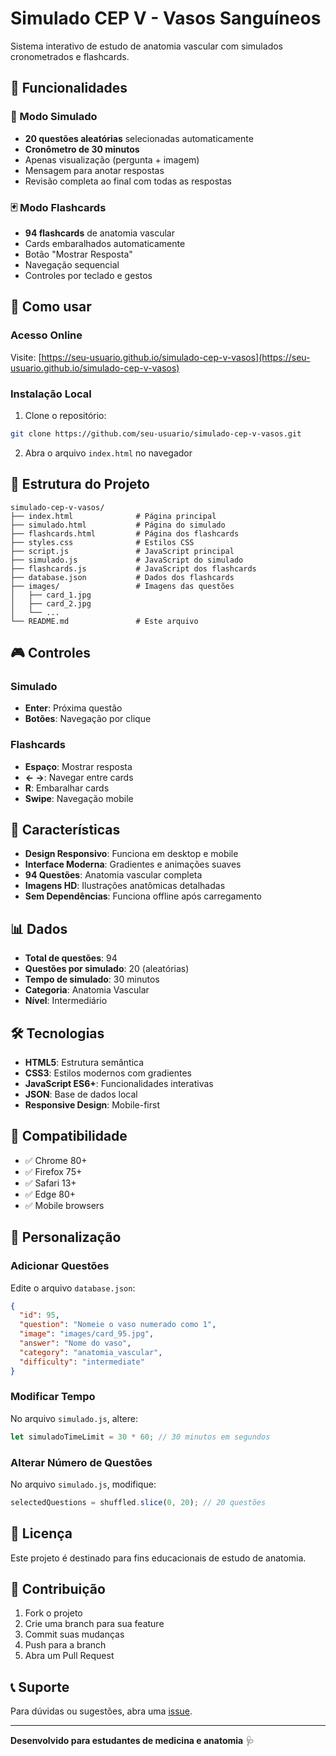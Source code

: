 # Simulado CEP V - Vasos Sanguíneos

Sistema interativo de estudo de anatomia vascular com simulados cronometrados e flashcards.

## 🎯 Funcionalidades

### 📝 Modo Simulado
- **20 questões aleatórias** selecionadas automaticamente
- **Cronômetro de 30 minutos**
- Apenas visualização (pergunta + imagem)
- Mensagem para anotar respostas
- Revisão completa ao final com todas as respostas

### 🃏 Modo Flashcards
- **94 flashcards** de anatomia vascular
- Cards embaralhados automaticamente
- Botão "Mostrar Resposta"
- Navegação sequencial
- Controles por teclado e gestos

## 🚀 Como usar

### Acesso Online
Visite: [https://seu-usuario.github.io/simulado-cep-v-vasos](https://seu-usuario.github.io/simulado-cep-v-vasos)

### Instalação Local
1. Clone o repositório:
```bash
git clone https://github.com/seu-usuario/simulado-cep-v-vasos.git
```

2. Abra o arquivo `index.html` no navegador

## 📁 Estrutura do Projeto

```
simulado-cep-v-vasos/
├── index.html              # Página principal
├── simulado.html           # Página do simulado
├── flashcards.html         # Página dos flashcards
├── styles.css              # Estilos CSS
├── script.js               # JavaScript principal
├── simulado.js             # JavaScript do simulado
├── flashcards.js           # JavaScript dos flashcards
├── database.json           # Dados dos flashcards
├── images/                 # Imagens das questões
│   ├── card_1.jpg
│   ├── card_2.jpg
│   └── ...
└── README.md               # Este arquivo
```

## 🎮 Controles

### Simulado
- **Enter**: Próxima questão
- **Botões**: Navegação por clique

### Flashcards
- **Espaço**: Mostrar resposta
- **← →**: Navegar entre cards
- **R**: Embaralhar cards
- **Swipe**: Navegação mobile

## 🎨 Características

- **Design Responsivo**: Funciona em desktop e mobile
- **Interface Moderna**: Gradientes e animações suaves
- **94 Questões**: Anatomia vascular completa
- **Imagens HD**: Ilustrações anatômicas detalhadas
- **Sem Dependências**: Funciona offline após carregamento

## 📊 Dados

- **Total de questões**: 94
- **Questões por simulado**: 20 (aleatórias)
- **Tempo de simulado**: 30 minutos
- **Categoria**: Anatomia Vascular
- **Nível**: Intermediário

## 🛠️ Tecnologias

- **HTML5**: Estrutura semântica
- **CSS3**: Estilos modernos com gradientes
- **JavaScript ES6+**: Funcionalidades interativas
- **JSON**: Base de dados local
- **Responsive Design**: Mobile-first

## 📱 Compatibilidade

- ✅ Chrome 80+
- ✅ Firefox 75+
- ✅ Safari 13+
- ✅ Edge 80+
- ✅ Mobile browsers

## 🔧 Personalização

### Adicionar Questões
Edite o arquivo `database.json`:

```json
{
  "id": 95,
  "question": "Nomeie o vaso numerado como 1",
  "image": "images/card_95.jpg",
  "answer": "Nome do vaso",
  "category": "anatomia_vascular",
  "difficulty": "intermediate"
}
```

### Modificar Tempo
No arquivo `simulado.js`, altere:
```javascript
let simuladoTimeLimit = 30 * 60; // 30 minutos em segundos
```

### Alterar Número de Questões
No arquivo `simulado.js`, modifique:
```javascript
selectedQuestions = shuffled.slice(0, 20); // 20 questões
```

## 📄 Licença

Este projeto é destinado para fins educacionais de estudo de anatomia.

## 🤝 Contribuição

1. Fork o projeto
2. Crie uma branch para sua feature
3. Commit suas mudanças
4. Push para a branch
5. Abra um Pull Request

## 📞 Suporte

Para dúvidas ou sugestões, abra uma [issue](https://github.com/seu-usuario/simulado-cep-v-vasos/issues).

---

**Desenvolvido para estudantes de medicina e anatomia** 🩺
